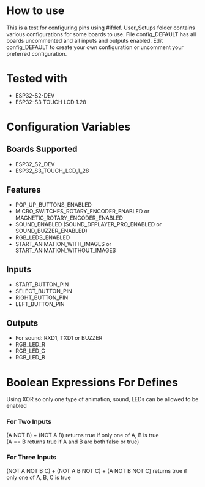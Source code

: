 # How to use 
This is a test for configuring pins using #ifdef. User_Setups folder contains various configurations for some boards to use. File config_DEFAULT has all boards uncommented and all inputs and outputs enabled. Edit config_DEFAULT to create your own configuration or uncomment your preferred configuration.  
# Tested with 
* ESP32-S2-DEV  
* ESP32-S3 TOUCH LCD 1.28
# Configuration Variables  
## Boards Supported 
* ESP32_S2_DEV
* ESP32_S3_TOUCH_LCD_1_28
## Features  
* POP_UP_BUTTONS_ENABLED
* MICRO_SWITCHES_ROTARY_ENCODER_ENABLED or MAGNETIC_ROTARY_ENCODER_ENABLED
* SOUND_ENABLED (SOUND_DFPLAYER_PRO_ENABLED or SOUND_BUZZER_ENABLED)
* RGB_LEDS_ENABLED
* START_ANIMATION_WITH_IMAGES or START_ANIMATION_WITHOUT_IMAGES
## Inputs 
* START_BUTTON_PIN
* SELECT_BUTTON_PIN
* RIGHT_BUTTON_PIN
* LEFT_BUTTON_PIN
## Outputs 
* For sound: RXD1, TXD1 or BUZZER
* RGB_LED_R
* RGB_LED_G
* RGB_LED_B
# Boolean Expressions For Defines
Using XOR so only one type of animation, sound, LEDs can be allowed to be enabled
### For Two Inputs
(A NOT B) + (NOT A B) returns true if only one of A, B is true  
(A == B returns true if A and B are both false or true)
### For Three Inputs
(NOT A NOT B C) + (NOT A B NOT C) + (A NOT B NOT C) returns true if only one of A, B, C is true